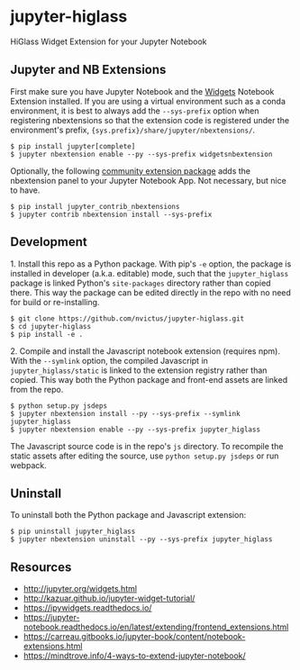 jupyter-higlass
===============================

HiGlass Widget Extension for your Jupyter Notebook

Jupyter and NB Extensions
-------------------------
First make sure you have Jupyter Notebook and the [Widgets](https://ipywidgets.readthedocs.io/en/stable/) Notebook Extension installed. If you are using a virtual environment such as a conda environment, it is best to always add the `--sys-prefix` option when registering nbextensions so that the extension code is registered under the environment's prefix, `{sys.prefix}/share/jupyter/nbextensions/`.

	$ pip install jupyter[complete]
	$ jupyter nbextension enable --py --sys-prefix widgetsnbextension

Optionally, the following [community extension package](http://jupyter-contrib-nbextensions.readthedocs.io/en/latest/) adds the nbextension panel to your Jupyter Notebook App. Not necessary, but nice to have.

	$ pip install jupyter_contrib_nbextensions
	$ jupyter contrib nbextension install --sys-prefix


Development
-----------

1\. Install this repo as a Python package. With pip's `-e` option, the package is installed in developer (a.k.a. editable) mode, such that the `jupyter_higlass` package is linked Python's `site-packages` directory rather than copied there. This way the package can be edited directly in the repo with no need for build or re-installing.

    $ git clone https://github.com/nvictus/jupyter-higlass.git
    $ cd jupyter-higlass
    $ pip install -e .

2\. Compile and install the Javascript notebook extension (requires npm). With the `--symlink` option, the compiled Javascript in `jupyter_higlass/static` is linked to the extension registry rather than copied. This way both the Python package and front-end assets are linked from the repo.

	$ python setup.py jsdeps
    $ jupyter nbextension install --py --sys-prefix --symlink jupyter_higlass
    $ jupyter nbextension enable --py --sys-prefix jupyter_higlass

The Javascript source code is in the repo's `js` directory. To recompile the static assets after editing the source, use `python setup.py jsdeps` or run webpack.


Uninstall
---------

To uninstall both the Python package and Javascript extension:

	$ pip uninstall jupyter_higlass
	$ jupyter nbextension uninstall --py --sys-prefix jupyter_higlass


Resources
---------

* http://jupyter.org/widgets.html
* http://kazuar.github.io/jupyter-widget-tutorial/
* https://ipywidgets.readthedocs.io/
* https://jupyter-notebook.readthedocs.io/en/latest/extending/frontend_extensions.html
* https://carreau.gitbooks.io/jupyter-book/content/notebook-extensions.html
* https://mindtrove.info/4-ways-to-extend-jupyter-notebook/
